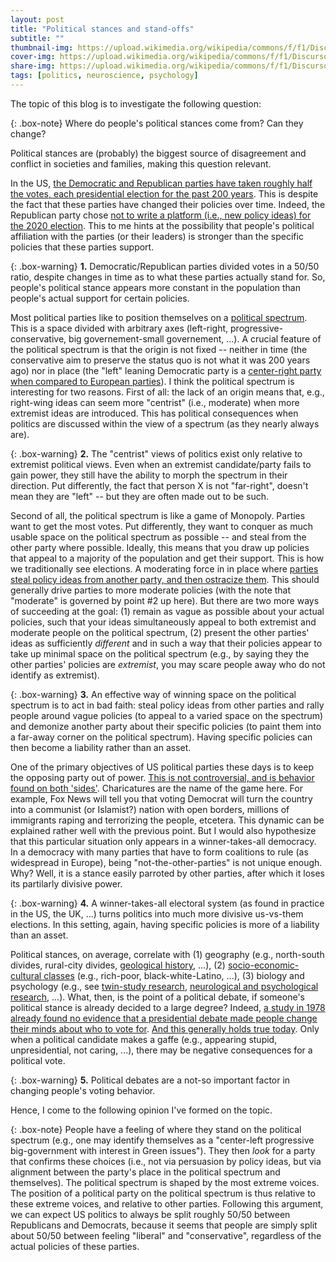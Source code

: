 ```yaml
---
layout: post
title: "Political stances and stand-offs"
subtitle: ""
thumbnail-img: https://upload.wikimedia.org/wikipedia/commons/f/f1/Discurso_funebre_pericles.PNG
cover-img: https://upload.wikimedia.org/wikipedia/commons/f/f1/Discurso_funebre_pericles.PNG
share-img: https://upload.wikimedia.org/wikipedia/commons/f/f1/Discurso_funebre_pericles.PNG
tags: [politics, neuroscience, psychology]
---
```


The topic of this blog is to investigate the following question:

{: .box-note}
Where do people's political stances come from? Can they change?

Political stances are (probably) the biggest source of disagreement and conflict in societies and families, making this question relevant.

In the US, [the Democratic and Republican parties have taken roughly half the votes, each presidential election for the past 200 years](https://upload.wikimedia.org/wikipedia/commons/7/76/PartyVotes-Presidents.png). This is despite the fact that these parties have changed their policies over time. Indeed, the Republican party chose [not to write a platform (i.e., new policy ideas) for the 2020 election](https://www.vox.com/2020/8/24/21399396/republican-convention-platform-2020-2016). This to me hints at the possibility that people's political affiliation with the parties (or their leaders) is stronger than the specific policies that these parties support.

{: .box-warning}
**1.** Democratic/Republican parties divided votes in a 50/50 ratio, despite changes in time as to what these parties actually stand for. So, people's political stance appears more constant in the population than people's actual support for certain policies.

Most political parties like to position themselves on a [political spectrum](https://en.wikipedia.org/wiki/Political_spectrum). This is a space divided with arbitrary axes (left-right, progressive-conservative, big governement-small governement, ...). A crucial feature of the political spectrum is that the origin is not fixed -- neither in time (the conservative aim to preserve the status quo is not what it was 200 years ago) nor in place (the "left" leaning Democratic party is a [center-right party when compared to European parties](https://en.wikipedia.org/wiki/Political_spectrum#Historical_origin_of_the_terms)). I think the political spectrum is interesting for two reasons. First of all: the lack of an origin means that, e.g., right-wing ideas can seem more "centrist" (i.e., moderate) when more extremist ideas are introduced. This has political consequences when politics are discussed within the view of a spectrum (as they nearly always are).

{: .box-warning}
**2.** The "centrist" views of politics exist only relative to extremist political views. Even when an extremist candidate/party fails to gain power, they still have the ability to morph the spectrum in their direction. Put differently, the fact that person X is not "far-right", doesn't mean they are "left" -- but they are often made out to be such. 

Second of all, the political spectrum is like a game of Monopoly. Parties want to get the most votes. Put differently, they want to conquer as much usable space on the political spectrum as possible -- and steal from the other party where possible. Ideally, this means that you draw up policies that appeal to a majority of the population and get their support. This is how we traditionally see elections. A moderating force in in place where [parties steal policy ideas from another party, and then ostracize them](https://www.tandfonline.com/doi/full/10.1080/01402382.2017.1332328). This should generally drive parties to more moderate policies (with the note that "moderate" is governed by point \#2 up here). But there are two more ways of succeeding at the goal: (1) remain as vague as possible about your actual policies, such that your ideas simultaneously appeal to both extremist and moderate people on the political spectrum, (2) present the other parties' ideas as sufficiently *different* and in such a way that their policies appear to take up minimal space on the political spectrum (e.g., by saying they the other parties' policies are *extremist*, you may scare people away who do not identify as extremist).

{: .box-warning}
**3.** An effective way of winning space on the political spectrum is to act in bad faith: steal policy ideas from other parties and rally people around vague policies (to appeal to a varied space on the spectrum) and demonize another party about their specific policies (to paint them into a far-away corner on the political spectrum). Having specific policies can then become a liability rather than an asset.

One of the primary objectives of US political parties these days is to keep the opposing party out of power. [This is not controversial, and is behavior found on both 'sides'](https://democracy.psu.edu/poll-report-archive/americans-not-only-divided-but-baffled-by-what-motivates-their-opponents/). Charicatures are the name of the game here. For example, Fox News will tell you that voting Democrat will turn the country into a communist (or Islamist?) nation with open borders, millions of immigrants raping and terrorizing the people, etcetera. This dynamic can be explained rather well with the previous point. But I would also hypothesize that this particular situation only appears in a winner-takes-all democracy. In a democracy with many parties that have to form coalitions to rule (as widespread in Europe), being "not-the-other-parties" is not unique enough. Why? Well, it is a stance easily parroted by other parties, after which it loses its partilarly divisive power.

{: .box-warning}
**4.** A winner-takes-all electoral system (as found in practice in the US, the UK, ...) turns politics into much more divisive us-vs-them elections. In this setting, again, having specific policies is more of a liability than an asset.

Political stances, on average, correlate with (1) geography (e.g., north-south divides, rural-city divides, [geological history](https://www.forbes.com/sites/davidbressan/2020/11/03/how-us-presidential-elections-are-impacted-by-geology/), ...), (2) [socio-economic-cultural classes](https://www.pewresearch.org/politics/2020/06/02/in-changing-u-s-electorate-race-and-education-remain-stark-dividing-lines/) (e.g., rich-poor, black-white-Latino, ...), (3) biology and psychology (e.g., see [twin-study research](https://www.jstor.org/stable/27754535), [neurological and psychological research](https://neuro.psychiatryonline.org/doi/full/10.1176/appi.neuropsych.16030051), ...). What, then, is the point of a political debate, if someone's political stance is already decided to a large degree? Indeed, [a study in 1978 already found no evidence that a presidential debate made people change their minds about who to vote for](https://www.jstor.org/stable/2110467). [And this generally holds true today](https://journalistsresource.org/studies/politics/elections/presidential-debates-effects-research-roundup/). Only when a political candidate makes a gaffe (e.g., appearing stupid, unpresidential, not caring, ...), there may be negative consequences for a political vote.

{: .box-warning}
**5.** Political debates are a not-so important factor in changing people's voting behavior.

Hence, I come to the following opinion I've formed on the topic.

{: .box-note}
People have a feeling of where they stand on the political spectrum (e.g., one may identify themselves as a "center-left progressive big-government with interest in Green issues"). They then *look* for a party that confirms these choices (i.e., not via persuasion by policy ideas, but via alignment between the party's place in the political spectrum and themselves). The political spectrum is shaped by the most extreme voices. The position of a political party on the political spectrum is thus relative to these extreme voices, and relative to other parties. Following this argument, we can expect US politics to always be split roughly 50/50 between Republicans and Democrats, because it seems that people are simply split about 50/50 between feeling "liberal" and "conservative", regardless of the actual policies of these parties.

